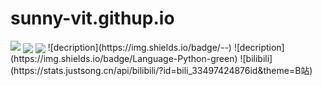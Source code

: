 # sunny-vit.githup.io
<img src="https://readme-typing-svg.herokuapp.com/?lines=消息1;my new githup&font=Roboto" />
<!--状态展示：-->
<img align="center"  src="https://github-readme-stats.vercel.app/api?username=sunny-vit&show_icons=true&theme=radical"/>
<!--语言使用统计：-->
<img align="center"  src="https://github-readme-stats.vercel.app/api/top-langs/?username=sunny-vit&theme=radical&layout=compact"  />
![decription](https://img.shields.io/badge/<label>-<message>-<color>)
<!-- 例如下面的图片会显示一个绿色的label为lLanguage，信息为Python的徽标 -->
![decription](https://img.shields.io/badge/Language-Python-green)
![bilibili](https://stats.justsong.cn/api/bilibili/?id=bili_33497424876id&theme=B站)
